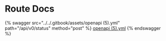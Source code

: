 # Route Docs



{% swagger src="../../.gitbook/assets/openapi (5).yml" path="/api/v0/status" method="post" %}
[openapi (5).yml](<../../.gitbook/assets/openapi (5).yml>)
{% endswagger %}
